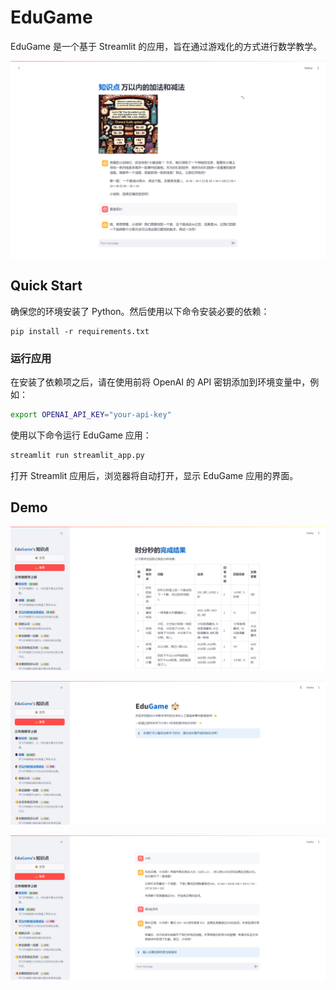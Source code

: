 # EduGame

EduGame 是一个基于 Streamlit 的应用，旨在通过游戏化的方式进行数学教学。

![demo1](demo/demo1.png)

## Quick Start

确保您的环境安装了 Python。然后使用以下命令安装必要的依赖： 

```
pip install -r requirements.txt
```

### 运行应用

在安装了依赖项之后，请在使用前将 OpenAI 的 API 密钥添加到环境变量中，例如：

```bash
export OPENAI_API_KEY="your-api-key"
```

使用以下命令运行 EduGame 应用：
```bash
streamlit run streamlit_app.py
```

打开 Streamlit 应用后，浏览器将自动打开，显示 EduGame 应用的界面。

## Demo

![demo2](demo/demo2.png)

![demo3](demo/demo3.png)

![demo4](demo/demo4.png)
